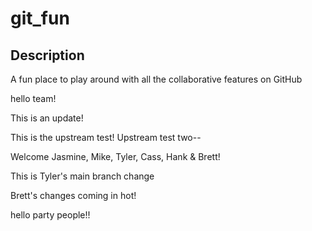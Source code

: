 
# git_fun
## Description

A fun place to play around with all the collaborative features on GitHub

hello team!

This is an update!


This is the upstream test!
Upstream test two--

Welcome Jasmine, Mike, Tyler, Cass, Hank & Brett!

This is Tyler's main branch change

Brett's changes coming in hot!

hello party people!! 